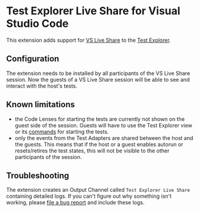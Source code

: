 # Test Explorer Live Share for Visual Studio Code

This extension adds support for [VS Live Share](https://aka.ms/vsls) to the
[Test Explorer](https://marketplace.visualstudio.com/items?itemName=hbenl.vscode-test-explorer).

## Configuration

The extension needs to be installed by all participants of the VS Live Share session. Now the guests of a VS Live Share session will be able to see and interact with the host's tests.

## Known limitations

* the Code Lenses for starting the tests are currently not shown on the guest side of the session.
  Guests will have to use the Test Explorer view or its 
  [commands](https://marketplace.visualstudio.com/items?itemName=hbenl.vscode-test-explorer#user-content-commands)
  for starting the tests.
* only the events from the Test Adapters are shared between the host and the guests. This means
  that if the host or a guest enables autorun or resets/retires the test states, this will not
  be visible to the other participants of the session.

## Troubleshooting

The extension creates an Output Channel called `Test Explorer Live Share` containing detailed logs.
If you can't figure out why something isn't working, please 
[file a bug report](https://github.com/hbenl/vscode-test-explorer-liveshare/issues) and include these logs.
